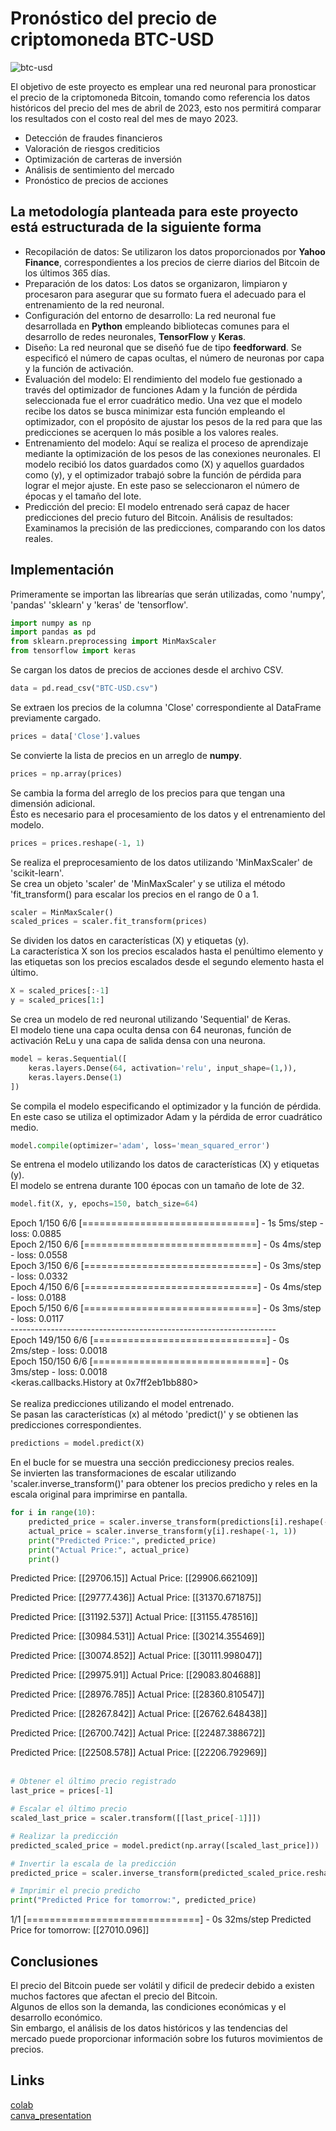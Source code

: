 # Pronóstico del precio de criptomoneda BTC-USD

![btc-usd](https://s2.coinmarketcap.com/static/img/coins/200x200/2083.png)

El objetivo de este proyecto es emplear una red neuronal para pronosticar el precio de la criptomoneda Bitcoin, tomando como referencia los datos históricos del precio del mes de abril de 2023, esto nos permitirá  comparar los resultados con el costo real del mes de mayo 2023.  
- Detección de fraudes financieros
- Valoración de riesgos crediticios
- Optimización de carteras de inversión
- Análisis de sentimiento del mercado
- Pronóstico de precios de acciones

## La metodología planteada para este proyecto está estructurada de la siguiente forma
- Recopilación de datos: Se utilizaron los datos proporcionados por <b>Yahoo Finance</b>, correspondientes a los precios de cierre diarios del Bitcoin de los últimos 365 días. 
- Preparación de los datos: Los datos se organizaron, limpiaron y procesaron para asegurar que su formato fuera el adecuado para el entrenamiento de la red neuronal. 
- Configuración del entorno de desarrollo: La red neuronal fue desarrollada en <b>Python</b> empleando bibliotecas comunes para el desarrollo de redes neuronales,  <b>TensorFlow</b> y <b>Keras</b>.
- Diseño: La red neuronal que se diseñó fue de tipo <b>feedforward</b>. Se especificó el número de capas ocultas, el número de neuronas por capa y la función de activación.  
- Evaluación del modelo: El rendimiento del modelo fue gestionado a través del optimizador de funciones Adam y la función de pérdida seleccionada fue el error cuadrático medio. Una vez que el modelo recibe los datos se busca minimizar esta función empleando el optimizador,  con el propósito de ajustar los pesos de la red para que las predicciones se acerquen lo más posible a los valores reales.
- Entrenamiento del modelo: Aquí se realiza el proceso de aprendizaje mediante la optimización de los pesos de las conexiones neuronales. El modelo recibió  los datos guardados como (X) y aquellos guardados como (y), y el optimizador trabajó  sobre la función de pérdida para lograr el mejor ajuste. En este paso se seleccionaron el número de épocas y el tamaño del lote. 
- Predicción del precio: El modelo entrenado será capaz de hacer predicciones del precio futuro del Bitcoin.
Análisis de resultados: Examinamos la precisión de las predicciones, comparando con los datos reales. 

## Implementación
Primeramente se importan las librearías que serán utilizadas, como 'numpy', 'pandas' 'sklearn' y 'keras' de 'tensorflow'.
```python 
import numpy as np
import pandas as pd
from sklearn.preprocessing import MinMaxScaler
from tensorflow import keras
```

Se cargan los datos de precios de acciones desde el archivo CSV.
```python 
data = pd.read_csv("BTC-USD.csv")  
```
Se extraen los precios de la columna 'Close' correspondiente al DataFrame previamente cargado.
```python 
prices = data['Close'].values 
```
Se convierte la lista de precios en un arreglo de <b>numpy</b>.
```python 
prices = np.array(prices)
```
Se cambia la forma del arreglo de los precios para que tengan una dimensión adicional.<br/>
Ésto es necesario para el procesamiento de los datos y el entrenamiento del modelo.
```python 
prices = prices.reshape(-1, 1)
```
Se realiza el preprocesamiento de los datos utilizando 'MinMaxScaler' de 'scikit-learn'.<br/>
Se crea un objeto 'scaler' de 'MinMaxScaler' y se utiliza el método 'fit_transform() para escalar los precios en el rango de 0 a 1.
```python 
scaler = MinMaxScaler()
scaled_prices = scaler.fit_transform(prices)
```
Se dividen los datos en características (X) y etiquetas (y).<br/>
La característica X son los precios escalados hasta el penúltimo elemento y las etiquetas son los precios escalados desde el segundo elemento hasta el último.
```python 
X = scaled_prices[:-1]
y = scaled_prices[1:]
```
Se crea un modelo de red neuronal utilizando 'Sequential' de Keras.<br/>
El modelo tiene una capa oculta densa con 64 neuronas, función de activación ReLu y una capa de salida densa con una neurona.
```python 
model = keras.Sequential([
    keras.layers.Dense(64, activation='relu', input_shape=(1,)),
    keras.layers.Dense(1)
])
```
Se compila el modelo especificando el optimizador y la función de pérdida.<br/>
En este caso se utiliza el optimizador Adam y la pérdida de error cuadrático medio.
```python 
model.compile(optimizer='adam', loss='mean_squared_error')
```
Se entrena el modelo utilizando los datos de características (X) y etiquetas (y).<br/>
El modelo se entrena durante 100 épocas con un tamaño de lote de 32.
```python 
model.fit(X, y, epochs=150, batch_size=64)
```
Epoch 1/150
6/6 [==============================] \- 1s 5ms/step \- loss: 0.0885<br/>
Epoch 2/150
6/6 [==============================] \- 0s 4ms/step \- loss: 0.0558<br/>
Epoch 3/150
6/6 [==============================] \- 0s 3ms/step \- loss: 0.0332<br/>
Epoch 4/150
6/6 [==============================] \- 0s 4ms/step \- loss: 0.0188<br/>
Epoch 5/150
6/6 [==============================] \- 0s 3ms/step \- loss: 0.0117<br/>
\------------------------------------------------------------------<br/>
Epoch 149/150
6/6 [==============================] \- 0s 2ms/step \- loss: 0.0018<br/>
Epoch 150/150
6/6 [==============================] \- 0s 3ms/step \- loss: 0.0018<br/>
<keras.callbacks.History at 0x7ff2eb1bb880>
<br/>
<br/>
Se realiza predicciones utilizando el model entrenado.<br/>
Se pasan las características (x) al método 'predict()' y se obtienen las predicciones correspondientes.
```python 
predictions = model.predict(X)
```
En el bucle for se muestra una sección prediccionesy precios reales.<br/>
Se invierten las transformaciones de escalar utilizando 'scaler.inverse_transform()' para obtener los precios predicho y reles en la escala original para imprimirse en pantalla.
```python 
for i in range(10):
    predicted_price = scaler.inverse_transform(predictions[i].reshape(-1, 1))
    actual_price = scaler.inverse_transform(y[i].reshape(-1, 1))
    print("Predicted Price:", predicted_price)
    print("Actual Price:", actual_price)
    print()
```
Predicted Price: [[29706.15]]
Actual Price: [[29906.662109]]

Predicted Price: [[29777.436]]
Actual Price: [[31370.671875]]

Predicted Price: [[31192.537]]
Actual Price: [[31155.478516]]

Predicted Price: [[30984.531]]
Actual Price: [[30214.355469]]

Predicted Price: [[30074.852]]
Actual Price: [[30111.998047]]

Predicted Price: [[29975.91]]
Actual Price: [[29083.804688]]

Predicted Price: [[28976.785]]
Actual Price: [[28360.810547]]

Predicted Price: [[28267.842]]
Actual Price: [[26762.648438]]

Predicted Price: [[26700.742]]
Actual Price: [[22487.388672]]

Predicted Price: [[22508.578]]
Actual Price: [[22206.792969]]
<br/>
<br/>
```python 
# Obtener el último precio registrado
last_price = prices[-1]

# Escalar el último precio
scaled_last_price = scaler.transform([[last_price[-1]]])

# Realizar la predicción
predicted_scaled_price = model.predict(np.array([scaled_last_price]))

# Invertir la escala de la predicción
predicted_price = scaler.inverse_transform(predicted_scaled_price.reshape(-1, 1))

# Imprimir el precio predicho
print("Predicted Price for tomorrow:", predicted_price)
```
1/1 [==============================] - 0s 32ms/step
Predicted Price for tomorrow: [[27010.096]]
<br/>
## Conclusiones
El precio del Bitcoin puede ser volátil y dificil de predecir debido a existen muchos factores que afectan el precio del Bitcoin.<br/>
Algunos  de ellos son la demanda, las condiciones económicas y el desarrollo económico.<br/>
Sin embargo, el análisis de los datos históricos y las tendencias del mercado puede proporcionar información sobre los futuros movimientos de precios.
<br/>
## Links
[colab](https://colab.research.google.com/drive/1SusBNKlOAbf4yxgQ8mQ0vP8SG38M80LF?usp=sharing#scrollTo=4LMZQ24LD3vd)
<br/>
[canva_presentation](https://www.canva.com/design/DAFlHgS3U9s/IsCoq3G4Th5qQPO3AHk80A/edit?utm_content=DAFlHgS3U9s&utm_campaign=designshare&utm_medium=link2&utm_source=sharebutton)

